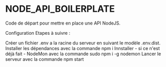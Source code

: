 # NODE_API_BOILERPLATE

Code de départ pour mettre en place une API NodeJS.

Configuration
Etapes à suivre :

Créer un fichier .env a la racine du serveur en suivant le modèle .env.dist.
Installer les dépendances avec la commande npm i
Innstaller - si ce n'est déjà fait - NodeMon avec la commande sudo npm i -g nodemon
Lancer le serveur avec la commande npm start